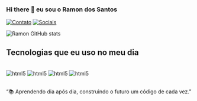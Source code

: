 ### Hi there 👋 eu sou o Ramon dos Santos

[![Contato](https://img.shields.io/badge/LinkedIn-0077B5?style=for-the-badge&logo=linkedin&logoColor=white)](https://www.linkedin.com/in/ramon-santos-front-end-macei%C3%B3-al/)
[![Sociais](https://img.shields.io/badge/Instagram-E4405F?style=for-the-badge&logo=instagram&logoColor=white)](https://www.instagram.com/stories/ramon_kluivert/)

![Ramon GitHub stats](https://github-readme-stats.vercel.app/api?username=Ramon-Dev7&show_icons=true&theme=dracula)

## Tecnologias que eu uso no meu dia

<div style="display: inline_block"><br/>
    <img align="center" alt="html5" src="https://img.shields.io/badge/HTML5-E34F26?style=for-the-badge&logo=html5&logoColor=white">
    <img align="center" alt="html5" src="https://img.shields.io/badge/CSS3-1572B6?style=for-the-badge&logo=css3&logoColor=white">
    <img align="center" alt="html5" src="https://img.shields.io/badge/JavaScript-F7DF1E?style=for-the-badge&logo=javascript&logoColor=black">
     <img align="center" alt="html5" src="https://img.shields.io/badge/React-20232A?style=for-the-badge&logo=react&logoColor=61DAFB">
</div><br>

“📚 Aprendendo dia após dia, construindo o futuro um código de cada vez.”


